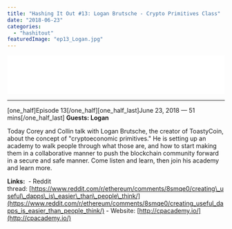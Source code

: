 ```yaml
---
title: "Hashing It Out #13: Logan Brutsche - Crypto Primitives Class"
date: "2018-06-23"
categories: 
  - "hashitout"
featuredImage: "ep13_Logan.jpg"
---
```


<iframe style="border: none;" src="//html5-player.libsyn.com/embed/episode/id/6736479/height/90/theme/custom/autoplay/no/autonext/no/thumbnail/yes/preload/no/no_addthis/no/direction/backward/render-playlist/no/custom-color/0fc2c1/" width="100%" height="90" scrolling="no" allowfullscreen="allowfullscreen"></iframe>

* * *

\[one\_half\]Episode 13\[/one\_half\]\[one\_half\_last\]June 23, 2018 — 51 mins\[/one\_half\_last\] **Guests: Logan**

Today Corey and Collin talk with Logan Brutsche, the creator of ToastyCoin, about the concept of "cryptoeconomic primitives." He is setting up an academy to walk people through what those are, and how to start making them in a collaborative manner to push the blockchain community forward in a secure and safe manner. Come listen and learn, then join his academy and learn more.

**Links:**  - Reddit thread: [https://www.reddit.com/r/ethereum/comments/8smqe0/creating\_useful\_dapps\_is\_easier\_than\_people\_think/](https://www.reddit.com/r/ethereum/comments/8smqe0/creating_useful_dapps_is_easier_than_people_think/) - Website: [http://cpacademy.io/](http://cpacademy.io/)
